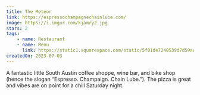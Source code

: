 ```yaml
---
title: The Meteor
link: https://espressochampagnechainlube.com/
image: https://i.imgur.com/kjamry2.jpg
stars: 2
tags:
    - name: Restaurant
    - name: Menu
      link: https://static1.squarespace.com/static/5f01de7240539d7d59aca95a/t/64be72260ba5bf324d0d4225/1690202662734/Meteor+Menu+Refresh-Final+V3Sundown.pdf
createdOn: 2023-07-03
---
```


A fantastic little South Austin coffee shoppe, wine bar, and bike shop (hence the slogan “Espresso. Champaign. Chain Lube.”). The pizza is great and vibes are on point for a chill Saturday night.
